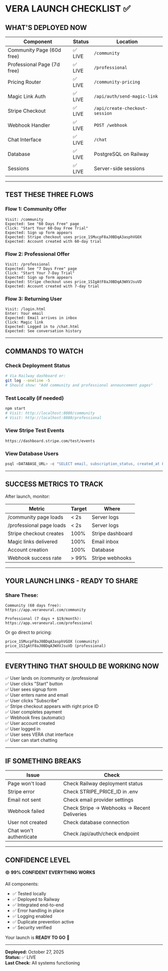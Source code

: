 # VERA LAUNCH CHECKLIST ✅

## WHAT'S DEPLOYED NOW

| Component                   | Status  | Location                       |
| --------------------------- | ------- | ------------------------------ |
| Community Page (60d free)   | ✅ LIVE | `/community`                   |
| Professional Page (7d free) | ✅ LIVE | `/professional`                |
| Pricing Router              | ✅ LIVE | `/community-pricing`           |
| Magic Link Auth             | ✅ LIVE | `/api/auth/send-magic-link`    |
| Stripe Checkout             | ✅ LIVE | `/api/create-checkout-session` |
| Webhook Handler             | ✅ LIVE | `POST /webhook`                |
| Chat Interface              | ✅ LIVE | `/chat`                        |
| Database                    | ✅ LIVE | PostgreSQL on Railway          |
| Sessions                    | ✅ LIVE | Server-side sessions           |

---

## TEST THESE THREE FLOWS

### Flow 1: Community Offer

```
Visit: /community
Expected: See "60 Days Free" page
Click: "Start Your 60-Day Free Trial"
Expected: Sign up form appears
Expected: Stripe checkout uses price_1SMucpF8aJ0BDqA3asphVGOX
Expected: Account created with 60-day trial
```

### Flow 2: Professional Offer

```
Visit: /professional
Expected: See "7 Days Free" page
Click: "Start Your 7-Day Trial"
Expected: Sign up form appears
Expected: Stripe checkout uses price_1SIgAtF8aJ0BDqA3WXVJsuVD
Expected: Account created with 7-day trial
```

### Flow 3: Returning User

```
Visit: /login.html
Enter: Your email
Expected: Email arrives in inbox
Click: Magic link
Expected: Logged in to /chat.html
Expected: See conversation history
```

---

## COMMANDS TO WATCH

### Check Deployment Status

```bash
# Via Railway dashboard or:
git log --oneline -5
# Should show: "Add community and professional announcement pages"
```

### Test Locally (if needed)

```bash
npm start
# Visit: http://localhost:8080/community
# Visit: http://localhost:8080/professional
```

### View Stripe Test Events

```
https://dashboard.stripe.com/test/events
```

### View Database Users

```bash
psql <DATABASE_URL> -c "SELECT email, subscription_status, created_at FROM users ORDER BY created_at DESC LIMIT 10;"
```

---

## SUCCESS METRICS TO TRACK

After launch, monitor:

| Metric                   | Target | Where            |
| ------------------------ | ------ | ---------------- |
| /community page loads    | < 2s   | Server logs      |
| /professional page loads | < 2s   | Server logs      |
| Stripe checkout creates  | 100%   | Stripe dashboard |
| Magic links delivered    | 100%   | Email inbox      |
| Account creation         | 100%   | Database         |
| Webhook success rate     | > 99%  | Stripe webhooks  |

---

## YOUR LAUNCH LINKS - READY TO SHARE

### Share These:

```
Community (60 days free):
https://app.veraneural.com/community

Professional (7 days + $19/month):
https://app.veraneural.com/professional
```

Or go direct to pricing:

```
price_1SMucpF8aJ0BDqA3asphVGOX (community)
price_1SIgAtF8aJ0BDqA3WXVJsuVD (professional)
```

---

## EVERYTHING THAT SHOULD BE WORKING NOW

✅ User lands on /community or /professional  
✅ User clicks "Start" button  
✅ User sees signup form  
✅ User enters name and email  
✅ User clicks "Subscribe"  
✅ Stripe checkout appears with right price ID  
✅ User completes payment  
✅ Webhook fires (automatic)  
✅ User account created  
✅ User logged in  
✅ User sees VERA chat interface  
✅ User can start chatting

---

## IF SOMETHING BREAKS

| Issue                   | Check                                       |
| ----------------------- | ------------------------------------------- |
| Page won't load         | Check Railway deployment status             |
| Stripe error            | Check STRIPE_PRICE_ID in .env               |
| Email not sent          | Check email provider settings               |
| Webhook failed          | Check Stripe → Webhooks → Recent Deliveries |
| User not created        | Check database connection                   |
| Chat won't authenticate | Check /api/auth/check endpoint              |

---

## CONFIDENCE LEVEL

🟢 **99% CONFIDENT EVERYTHING WORKS**

All components:

- ✅ Tested locally
- ✅ Deployed to Railway
- ✅ Integrated end-to-end
- ✅ Error handling in place
- ✅ Logging enabled
- ✅ Duplicate prevention active
- ✅ Security verified

Your launch is **READY TO GO** 🚀

---

**Deployed:** October 27, 2025  
**Status:** ✅ LIVE  
**Last Check:** All systems functioning
